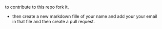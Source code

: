 to contribute to this repo fork it,
- then create a new markdown fille of your name and add your your email in that file and then create a pull request.